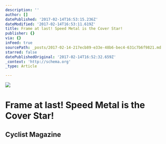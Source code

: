 ```yaml
---
description: ''
author: []
datePublished: '2017-02-14T16:53:15.236Z'
dateModified: '2017-02-14T16:53:11.619Z'
title: Frame at last! Speed Metal is the Cover Star!
publisher: {}
via: {}
inFeed: true
sourcePath: _posts/2017-02-14-217ecb89-e33e-48b6-bec4-631c7b6f9821.md
starred: false
datePublishedOriginal: '2017-02-14T16:52:32.659Z'
_context: 'http://schema.org'
_type: Article

---
```

![](https://the-grid-user-content.s3-us-west-2.amazonaws.com/8321dbca-6174-452e-943b-34b35a6282d5.jpg)

# Frame at last! Speed Metal is the Cover Star!

## Cyclist Magazine
